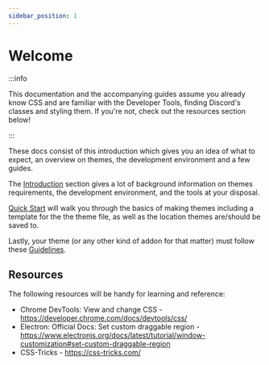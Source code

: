 ```yaml
---
sidebar_position: 1
---
```


# Welcome

:::info

This documentation and the accompanying guides assume you already know CSS and are familiar with the Developer Tools, finding Discord's classes and styling them. If you're not, check out the resources section below!

:::

These docs consist of this introduction which gives you an idea of what to expect, an overview on themes, the development environment and a few guides.

The [Introduction](../category/introduction) section gives a lot of background information on themes requirements, the development environment, and the tools at your disposal.

[Quick Start](./introduction/quick-start.mdx) will walk you through the basics of making themes including a template for the the theme file, as well as the location themes are/should be saved to.

Lastly, your theme (or any other kind of addon for that matter) must follow these [Guidelines](./introduction/guidelines).

## Resources

The following resources will be handy for learning and reference:

- Chrome DevTools: View and change CSS - https://developer.chrome.com/docs/devtools/css/
- Electron: Official Docs: Set custom draggable region - https://www.electronjs.org/docs/latest/tutorial/window-customization#set-custom-draggable-region
- CSS-Tricks - https://css-tricks.com/
